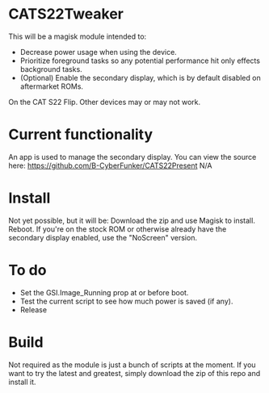# CATS22Tweaker
This will be a magisk module intended to:
- Decrease power usage when using the device.
- Prioritize foreground tasks so any potential performance hit only effects background tasks.
- (Optional) Enable the secondary display, which is by default disabled on aftermarket ROMs.
  
On the CAT S22 Flip. Other devices may or may not work. 
  
# Current functionality
An app is used to manage the secondary display. You can view the source here: https://github.com/B-CyberFunker/CATS22Present 
N/A

# Install
Not yet possible, but it will be: Download the zip and use Magisk to install. Reboot. 
If you're on the stock ROM or otherwise already have the secondary display enabled, use the "NoScreen" version. 

# To do
- Set the GSI.Image_Running prop at or before boot.
- Test the current script to see how much power is saved (if any).
- Release

# Build
Not required as the module is just a bunch of scripts at the moment. 
If you want to try the latest and greatest, simply download the zip of this repo and install it.
